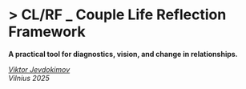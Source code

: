# > CL/RF _ Couple Life Reflection Framework

**A practical tool for diagnostics, vision, and change in relationships.**

_[Viktor Jevdokimov](https://www.linkedin.com/in/viktor-jevdokimov)_<br/>
_Vilnius 2025_

